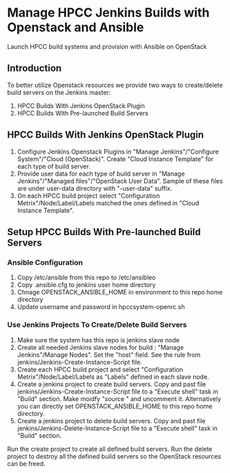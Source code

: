 # Manage HPCC Jenkins Builds with Openstack and Ansible 
Launch HPCC build systems and provision with Ansible on OpenStack

## Introduction 
To better utilize Openstack resources we provide two ways to create/delete build servers on the Jenkins master:
1. HPCC Builds With Jenkins OpenStack Plugin
2. HPCC Builds With Pre-launched Build Servers 


## HPCC Builds With Jenkins OpenStack Plugin
1. Configure Jenkins Openstack Plugins in "Manage Jenkins"/"Configure System"/"Cloud (OpenStack)". Create "Cloud Instance Template" for each type of build server.
2. Provide user data for each type of build server in "Manage Jenkins"/"Managed files"/"OpenStack User Data". Sample of these files are under user-data directory with "-user-data" suffix.
3. On each HPCC build project select "Configuration Metrix"/Node/Label/Labels matched the ones defined in "Cloud Instance Template".


## Setup HPCC Builds With Pre-launched Build Servers  

### Ansible Configuration 
1. Copy /etc/ansible from this repo to /etc/ansibleo 
2. Copy .ansible.cfg to jenkins user home directory
3. Chnage OPENSTACK_ANSIBLE_HOME in environment to this repo home directory
4. Update username and password in  hpccsystem-openrc.sh 

### Use Jenkins Projects To Create/Delete Build Servers
1. Make sure the system has this repo is jenkins slave node
2. Create all needed Jenkins slave nodes for build : "Manage Jenkins"/Manage Nodes". Set the "host" field. See the rule from jenkins/Jenkins-Create-Instance-Script file.
3. Create each HPCC build project and select "Configuration Metrix"/Node/Label/Labels as "Labels" defined in each slave node.
4. Create a jenkins project to create build servers. Copy and past file jenkins/Jenkins-Create-Instance-Script file to a "Execute shell" task in "Build" section. Make moidfy  "source <path of environment file>" and uncomment it. Alternatively you can directly set OPENSTACK_ANSIBLE_HOME to this repo home directory.
5. Create a jenkins project to delete build servers. Copy and past file jenkins/Jenkins-Delete-Instance-Script file to a "Execute shell" task in "Build" section. 

Run the create project to create all defined build servers. Run the delete project to destroy all the defined build servers so the OpenStack resources can be freed.





